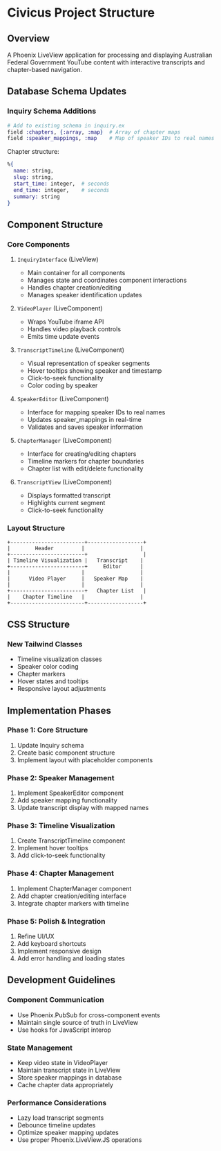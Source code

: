 # Civicus Project Structure

## Overview
A Phoenix LiveView application for processing and displaying Australian Federal Government YouTube content with interactive transcripts and chapter-based navigation.

## Database Schema Updates

### Inquiry Schema Additions
```elixir
# Add to existing schema in inquiry.ex
field :chapters, {:array, :map}  # Array of chapter maps
field :speaker_mappings, :map    # Map of speaker IDs to real names
```

Chapter structure:
```elixir
%{
  name: string,
  slug: string,
  start_time: integer,  # seconds
  end_time: integer,    # seconds
  summary: string
}
```

## Component Structure

### Core Components

1. `InquiryInterface` (LiveView)
   - Main container for all components
   - Manages state and coordinates component interactions
   - Handles chapter creation/editing
   - Manages speaker identification updates

2. `VideoPlayer` (LiveComponent)
   - Wraps YouTube iframe API
   - Handles video playback controls
   - Emits time update events

3. `TranscriptTimeline` (LiveComponent)
   - Visual representation of speaker segments
   - Hover tooltips showing speaker and timestamp
   - Click-to-seek functionality
   - Color coding by speaker

4. `SpeakerEditor` (LiveComponent)
   - Interface for mapping speaker IDs to real names
   - Updates speaker_mappings in real-time
   - Validates and saves speaker information

5. `ChapterManager` (LiveComponent)
   - Interface for creating/editing chapters
   - Timeline markers for chapter boundaries
   - Chapter list with edit/delete functionality

6. `TranscriptView` (LiveComponent)
   - Displays formatted transcript
   - Highlights current segment
   - Click-to-seek functionality

### Layout Structure

```
+------------------------+------------------+
|        Header         |                  |
+------------------------+                  |
| Timeline Visualization |   Transcript    |
+------------------------+     Editor      |
|                       |                  |
|      Video Player     |   Speaker Map    |
|                       |                  |
+------------------------+   Chapter List   |
|    Chapter Timeline   |                  |
+------------------------+------------------+
```

## CSS Structure

### New Tailwind Classes
- Timeline visualization classes
- Speaker color coding
- Chapter markers
- Hover states and tooltips
- Responsive layout adjustments

## Implementation Phases

### Phase 1: Core Structure
1. Update Inquiry schema
2. Create basic component structure
3. Implement layout with placeholder components

### Phase 2: Speaker Management
1. Implement SpeakerEditor component
2. Add speaker mapping functionality
3. Update transcript display with mapped names

### Phase 3: Timeline Visualization
1. Create TranscriptTimeline component
2. Implement hover tooltips
3. Add click-to-seek functionality

### Phase 4: Chapter Management
1. Implement ChapterManager component
2. Add chapter creation/editing interface
3. Integrate chapter markers with timeline

### Phase 5: Polish & Integration
1. Refine UI/UX
2. Add keyboard shortcuts
3. Implement responsive design
4. Add error handling and loading states

## Development Guidelines

### Component Communication
- Use Phoenix.PubSub for cross-component events
- Maintain single source of truth in LiveView
- Use hooks for JavaScript interop

### State Management
- Keep video state in VideoPlayer
- Maintain transcript state in LiveView
- Store speaker mappings in database
- Cache chapter data appropriately

### Performance Considerations
- Lazy load transcript segments
- Debounce timeline updates
- Optimize speaker mapping updates
- Use proper Phoenix.LiveView.JS operations
